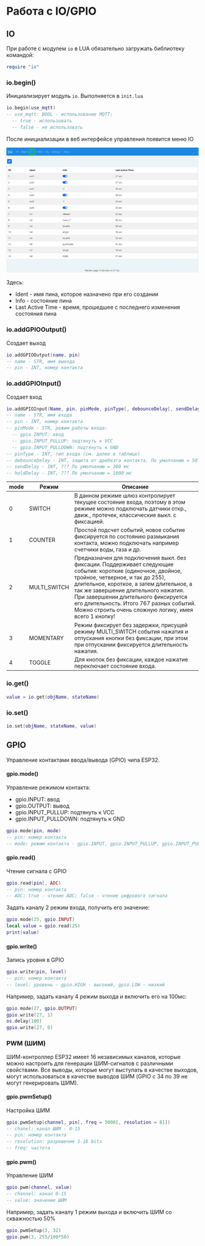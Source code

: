 # Работа с IO/GPIO

## IO

При работе с модулем `io` в LUA обязательно загружать библиотеку командой:

```lua
require "io"
```

### io.begin()

Инициализирует модуль `io`. Выполняется в `init.lua`

```lua
io.begin(use_mqtt)
-- use_mqtt: BOOL - использование MQTT:
  -- true - использовать
  -- false - не использовать
```

После инициализации в веб интерфейсе управления появится меню IO

![](/img/io_web.png)

Здесь:

- Ident - имя пина, которое назначено при его создании
- Info - состояние пина
- Last Active Time - время, прошедшее с последнего изменения состояния пина

### io.addGPIOOutput()

Создает выход

```lua
io.addGPIOOutput(name, pin)
-- name - STR, имя выхода
-- pin - INT, номер контакта
```

### io.addGPIOInput()

Создает вход

```lua
io.addGPIOInput(Name, pin, pinMode, pinType[, debounceDelay[, sendDelay[, holdDelay]]])
-- name - STR, имя входа
-- pin - INT, номер контакта
-- pinMode - STR, режим работы входа:
  -- gpio.INPUT: ввод
  -- gpio.INPUT_PULLUP: подтянуть к VCC
  -- gpio.INPUT_PULLDOWN: подтянуть к GND
-- pinType - INT, тип входа (см. далее в таблице)
-- debounceDelay - INT, защита от дребезга контакта. По умолчанию = 50 мс
-- sendDelay - INT, ??? По умолчанию = 300 мс
-- holdDelay - INT, ??? По умолчанию = 1000 мс
```

| mode | Режим | Описание |
| - | - | - |
| 0 | SWITCH | В данном режиме шлюз контролирует текущее состояние входа, поэтому в этом режиме можно подключать датчики откр., движ., протечек, классические выкл. с фиксацией. |
| 1 | COUNTER | Простой подсчет событий, новое событие фиксируется по состоянию размыкания контакта, можно подключать например счетчики воды, газа и др. |
| 2 | MULTI_SWITCH | Предназначен для подключения выкл. без фиксации. Поддерживает следующие события: короткие (одиночное, двойное, тройное, четверное, и так до 255), длительное, короткое, а затем длительное, а так же завершение длительного нажатия. При завершении длительного фиксируется его длительность. Итого 767 разных событий. Можно строить очень сложную логику, имея всего 1 кнопку! |
| 3 | MOMENTARY | Режим фиксирует без задержки, присущей режиму MULTI_SWITCH события нажатия и отпускания кнопки без фиксации, при этом при отпускании фиксируется длительность нажатия. |
| 4 | TOGGLE | Для кнопок без фиксации, каждое нажатие переключает состояние входа. |                                                          

### io.get()

```lua
value = io.get(objName, stateName)
```

### io.set()

```lua
io.set(objName, stateName, value)
```


## GPIO

Управление контактами ввода/вывода (GPIO) чипа ESP32.

#### gpio.mode()

Управление режимом контакта:

- gpio.INPUT: ввод
- gpio.OUTPUT: вывод
- gpio.INPUT_PULLUP: подтянуть к VCC
- gpio.INPUT_PULLDOWN: подтянуть к GND

```lua
gpio.mode(pin, mode)
-- pin: номер контакта
-- mode: режим контакта - gpio.INPUT, gpio.INPUT_PULLUP, gpio.INPUT_PULLDOWN, gpio.OUTPUT
```

#### gpio.read()

Чтение сигнала с GPIO

```lua
gpio.read(pin[, ADC)
-- pin: номер контакта
-- ADC: true - чтение ADC; false - чтение цифрового сигнала
```

Задать каналу 2 режим входа, получить его значение:

```lua
gpio.mode(25, gpio.INPUT)
local value = gpio.read(25)
print(value)
```

#### gpio.write()

Запись уровня в GPIO

```lua
gpio.write(pin, level)
-- pin: номер контакта
-- level: уровень - gpio.HIGH - высокий, gpio.LOW - низкий
```

Например, задать каналу 4 режим выхода и включить его на 100мс:

```lua
gpio.mode(27, gpio.OUTPUT)
gpio.write(27, 1)
os.delay(100)
gpio.write(27, 0)
```

### PWM (ШИМ)

ШИМ-контроллер ESP32 имеет 16 независимых каналов, которые можно настроить для генерации ШИМ-сигналов с различными свойствами. Все выводы, которые могут выступать в качестве выходов, могут использоваться в качестве выводов ШИМ (GPIO с 34 по 39 не могут генерировать ШИМ).

#### gpio.pwmSetup()

Настройка ШИМ

```lua
gpio.pwmSetup(channel, pin[, freq = 5000[, resolution = 8]])
-- chanel: канал ШИМ - 0-15
-- pin: номер контакта
-- resolution: разрешение 1-16 bits
-- freq: частота
```

#### gpio.pwm()

Управление ШИМ

```lua
gpio.pwm(channel, value)
-- channel: канал 0-15
-- value: значение ШИМ
```

Например, задать каналу 1 режим выхода и включить ШИМ со скважностью 50%

```lua
gpio.pwmSetup(3, 32)
gpio.pwm(3, 255/100*50)
```
